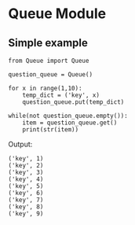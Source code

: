 # Queue Module




## Simple example


```
from Queue import Queue
 
question_queue = Queue()

for x in range(1,10):
    temp_dict = ('key', x)
    question_queue.put(temp_dict)

while(not question_queue.empty()):
    item = question_queue.get()
    print(str(item))

```

Output:

```
('key', 1)
('key', 2)
('key', 3)
('key', 4)
('key', 5)
('key', 6)
('key', 7)
('key', 8)
('key', 9)

```

